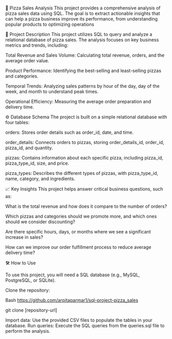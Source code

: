 🍕 Pizza Sales Analysis
This project provides a comprehensive analysis of pizza sales data using SQL. The goal is to extract actionable insights that can help a pizza business improve its performance, from understanding popular products to optimizing operations
<br>


📜 Project Description
This project utilizes SQL to query and analyze a relational database of pizza sales. The analysis focuses on key business metrics and trends, including:

Total Revenue and Sales Volume: Calculating total revenue, orders, and the average order value.

Product Performance: Identifying the best-selling and least-selling pizzas and categories.

Temporal Trends: Analyzing sales patterns by hour of the day, day of the week, and month to understand peak times.

Operational Efficiency: Measuring the average order preparation and delivery time.
<br>


⚙️ Database Schema
The project is built on a simple relational database with four tables:

orders: Stores order details such as order_id, date, and time.

order_details: Connects orders to pizzas, storing order_details_id, order_id, pizza_id, and quantity.

pizzas: Contains information about each specific pizza, including pizza_id, pizza_type_id, size, and price.

pizza_types: Describes the different types of pizzas, with pizza_type_id, name, category, and ingredients.


📈 Key Insights
This project helps answer critical business questions, such as:

What is the total revenue and how does it compare to the number of orders?

Which pizzas and categories should we promote more, and which ones should we consider discounting?

Are there specific hours, days, or months where we see a significant increase in sales?

How can we improve our order fulfillment process to reduce average delivery time?

🛠️ How to Use

To use this project, you will need a SQL database (e.g., MySQL, PostgreSQL, or SQLite).

Clone the repository:

Bash
https://github.com/arpitaparmar1/sql-project-pizza_sales

git clone [repository-url]

Import data:
Use the provided CSV files to populate the tables in your database.
Run queries:
Execute the SQL queries from the queries.sql file to perform the analysis.

